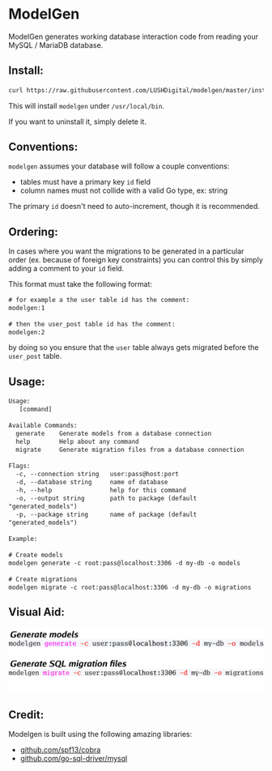 # ModelGen

ModelGen generates working database interaction code from reading your MySQL / MariaDB database.

## Install:

```bash
curl https://raw.githubusercontent.com/LUSHDigital/modelgen/master/install.sh | sh
```

This will install `modelgen` under `/usr/local/bin`.

If you want to uninstall it, simply delete it.

## Conventions:

`modelgen` assumes your database will follow a couple conventions:

- tables must have a primary key `id` field
- column names must not collide with a valid Go type, ex: string

The primary `id` doesn't need to auto-increment, though it is recommended.

## Ordering:

In cases where you want the migrations to be generated in a particular order (ex. because of foreign key constraints)
you can control this by simply adding a comment to your `id` field.

This format must take the following format:

```
# for example a the user table id has the comment:
modelgen:1

# then the user_post table id has the comment:
modelgen:2

```

by doing so you ensure that the `user` table always gets migrated before the `user_post` table.

## Usage:

```
Usage:
   [command]

Available Commands:
  generate    Generate models from a database connection
  help        Help about any command
  migrate     Generate migration files from a database connection

Flags:
  -c, --connection string   user:pass@host:port
  -d, --database string     name of database
  -h, --help                help for this command
  -o, --output string       path to package (default "generated_models")
  -p, --package string      name of package (default "generated_models")
    	
Example:

# Create models
modelgen generate -c root:pass@localhost:3306 -d my-db -o models

# Create migrations
modelgen migrate -c root:pass@localhost:3306 -d my-db -o migrations
```

## Visual Aid:

![visual.svg](./visual.svg)

## Credit:

Modelgen is built using the following amazing libraries:

- [github.com/spf13/cobra](https://github.com/spf13/cobra)
- [github.com/go-sql-driver/mysql](https://github.com/go-sql-driver/mysql)

